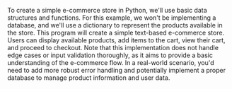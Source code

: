 To create a simple e-commerce store in Python, we'll use basic data structures and functions. For this example, we won't be implementing a database, and we'll use a dictionary to represent the products available in the store.
This program will create a simple text-based e-commerce store. Users can display available products, add items to the cart, view their cart, and proceed to checkout. Note that this implementation does not handle edge cases or input validation thoroughly, as it aims to provide a basic understanding of the e-commerce flow. In a real-world scenario, you'd need to add more robust error handling and potentially implement a proper database to manage product information and user data.
